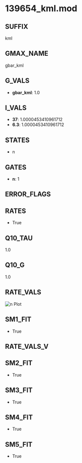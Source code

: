 # 139654_kml.mod

## SUFFIX

kml

## GMAX_NAME

gbar_kml

## G_VALS

- **gbar_kml**: 1.0

## I_VALS

- **37**: 1.0000453410961712
- **6.3**: 1.0000453410961712

## STATES

- n

## GATES

- **n**: 1

## ERROR_FLAGS


## RATES

- True

## Q10_TAU

1.0

## Q10_G

1.0

## RATE_VALS

![n Plot](/Users/pbozelos/Dropbox/icg-Chai-Panos/supermodels/output_markdown_files/K/139654_kml.mod/images/n.png)

## SM1_FIT

- True

## RATE_VALS_V

## SM2_FIT

- True

## SM3_FIT

- True

## SM4_FIT

- True

## SM5_FIT

- True

